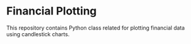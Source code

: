 # Financial Plotting

This repository contains Python class related for plotting financial data using candlestick charts. 


